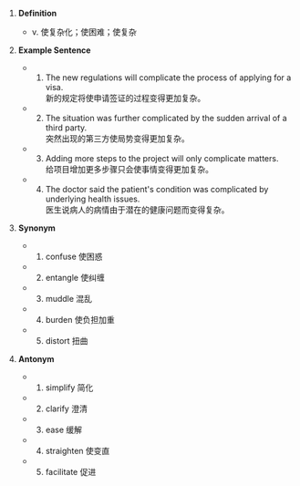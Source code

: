 1. **Definition**
    
    - v. 使复杂化；使困难；使复杂
2. **Example Sentence**
    
    - 1. The new regulations will complicate the process of applying for a visa.  
            新的规定将使申请签证的过程变得更加复杂。
    - 2. The situation was further complicated by the sudden arrival of a third party.  
            突然出现的第三方使局势变得更加复杂。
    - 3. Adding more steps to the project will only complicate matters.  
            给项目增加更多步骤只会使事情变得更加复杂。
    - 4. The doctor said the patient's condition was complicated by underlying health issues.  
            医生说病人的病情由于潜在的健康问题而变得复杂。
3. **Synonym**
    
    - 1. confuse 使困惑
    - 2. entangle 使纠缠
    - 3. muddle 混乱
    - 4. burden 使负担加重
    - 5. distort 扭曲
4. **Antonym**
    
    - 1. simplify 简化
    - 2. clarify 澄清
    - 3. ease 缓解
    - 4. straighten 使变直
    - 5. facilitate 促进